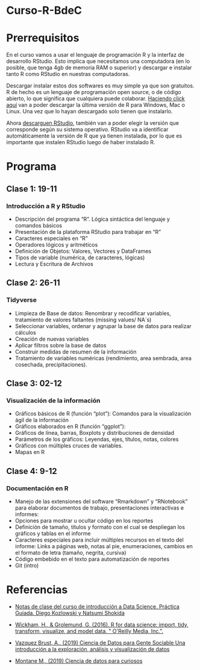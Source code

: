 # Curso-R-BdeC

# Prerrequisitos

En el curso vamos a usar el lenguaje de programación R y la interfaz de desarrollo RStudio. Esto implica que necesitamos una computadora (en lo posible, que tenga 4gb de memoria RAM o superior) y descargar e instalar tanto R como RStudio en nuestras computadoras.

Descargar instalar estos dos softwares es muy simple ya que son gratuitos. R de hecho es un lenguaje de programación open source, o de código abierto, lo que significa que cualquiera puede colaborar. [Haciendo click aquí](https://cran.r-project.org/) van a poder descargar la última versión de R para Windows, Mac o Linux. Una vez que lo hayan descargado solo tienen que instalarlo.

Ahora [descarguen RStudio](https://rstudio.com/products/rstudio/download/), también van a poder elegir la versión que corresponde según su sistema operativo. RStudio va a identificar automáticamente la versión de R que ya tienen instalada, por lo que es importante que instalen RStudio luego de haber instalado R.


# Programa

## Clase 1: 19-11
### Introducción a R y RStudio
* Descripción del programa “R”. Lógica sintáctica del lenguaje y comandos básicos
* Presentación de la plataforma RStudio para trabajar en “R”
* Caracteres especiales en “R”
* Operadores lógicos y aritméticos
* Definición de Objetos: Valores, Vectores y DataFrames
* Tipos de variable (numérica, de caracteres, lógicas)
* Lectura y Escritura de Archivos

## Clase 2: 26-11 
### Tidyverse
* Limpieza de Base de datos: Renombrar y recodificar variables, tratamiento de valores faltantes (missing values/ NA´s)
* Seleccionar variables, ordenar y agrupar la base de datos para realizar cálculos
* Creación de nuevas variables
* Aplicar filtros sobre la base de datos
* Construir medidas de resumen de la información
* Tratamiento de variables numéricas (rendimiento, area sembrada, area cosechada, precipitaciones).

## Clase 3: 02-12
### Visualización de la información
* Gráficos básicos de R (función “plot”): Comandos para la visualización ágil de la información
* Gráficos elaborados en R (función “ggplot”):
* Gráficos de línea, barras, Boxplots y distribuciones de densidad
* Parámetros de los gráficos: Leyendas, ejes, títulos, notas, colores
* Gráficos con múltiples cruces de variables.
* Mapas en R

## Clase 4: 9-12 
### Documentación en R
* Manejo de las extensiones del software “Rmarkdown” y “RNotebook” para elaborar documentos de trabajo, presentaciones interactivas e informes:
* Opciones para mostrar u ocultar código en los reportes
* Definición de tamaño, títulos y formato con el cual se despliegan los gráficos y tablas en el informe
* Caracteres especiales para incluir múltiples recursos en el texto del informe: Links a páginas web, notas al pie, enumeraciones, cambios en el formato de letra (tamaño, negrita, cursiva)
* Código embebido en el texto para automatización de reportes
* Git (intro)
# Referencias

* [Notas de clase del curso de introducción a Data Science. Práctica Guiada. Diego Kozlowski y Natsumi Shokida ](https://diegokoz.github.io/intro_ds_bookdown/index.html)
* [Wickham, H., & Grolemund, G. (2016). R for data science: import, tidy, transform, visualize, and model data. " O'Reilly Media, Inc.".](https://es.r4ds.hadley.nz/)

* [Vazquez Brust, A., (2019) Ciencia de Datos para Gente Sociable Una introducción a la exploración, análisis y visualización de datos](https://bitsandbricks.github.io/ciencia_de_datos_gente_sociable/)

* [Montane M., (2019) Ciencia de datos para curiosos](https://bookdown.org/martinmontaneb/CienciaDeDatos/)
